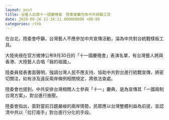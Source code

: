 ```yaml
---
layout: post
title: 台藝人出席十一國慶晚會　陸委會籲勿為中共統戰工具
date: 2020-09-26 21:34:11.000000000 +08:00
categories: rthk
---
```


在台北，陸委會呼籲，台灣藝人不應參加中共宣傳活動，淪為中共對台統戰樣板工具。

大陸央視在官方微博公布9月30日的「十一國慶晚會」表演名單，有台灣藝人將與香港、大陸藝人合唱「我的祖國」。

陸委員發表書面聲明，強調台灣人民不應支持、協助中共對台進行統戰宣傳，將密切關注，如有涉及違反兩岸條例相關規定，將依法查處。

陸委會也提到，中共安排台灣相關人士參與「十一」慶典，是為宣傳其「一國兩制台灣方案」，對台進行施壓。

陸委會指出，面對當前日趨嚴峻的兩岸情勢，民眾應以台灣整體利益為前提，並認清中共以「拉打兩手」對台進行分化的手段。
